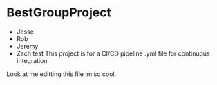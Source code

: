 # BestGroupProject

* Jesse
* Rob
* Jeremy
* Zach
test
This project is for a CI/CD pipeline
.yml file for continuous integration



Look at me editting this file im so cool.

